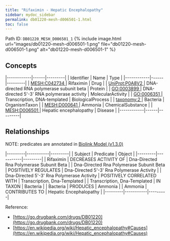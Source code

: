 ```yaml
---
title: "Rifaximin - Hepatic Encephalopathy"
sidebar: mydoc_sidebar
permalink: db01220-mesh-d006501-1.html
toc: false 
---
```



Path ID: `DB01220_MESH_D006501_1`
{% include image.html url="images/db01220-mesh-d006501-1.png" file="db01220-mesh-d006501-1.png" alt="db01220-mesh-d006501-1" %}

## Concepts

|------------|------|---------|
| Identifier | Name | Type    |
|------------|------|---------|
| <a href="https://identifiers.org/MESH:C042734">MESH:C042734 </a> | Rifaximin | Drug |
| <a href="https://identifiers.org/UniProt:P0A8V2">UniProt:P0A8V2 </a> | DNA-directed RNA polymerase subunit beta | Protein |
| <a href="https://identifiers.org/GO:0003899">GO:0003899 </a> | DNA-directed 5'-3' RNA polymerase activity | MolecularActivity |
| <a href="https://identifiers.org/GO:0006351">GO:0006351 </a> | Transcription, DNA-templated | BiologicalProcess |
| <a href="https://identifiers.org/taxonomy:2">taxonomy:2 </a> | Bacteria | OrganismTaxon |
| <a href="https://identifiers.org/MESH:D000641">MESH:D000641 </a> | Ammonia | ChemicalSubstance |
| <a href="https://identifiers.org/MESH:D006501">MESH:D006501 </a> | Hepatic encephalopathy | Disease |
|------------|------|---------|

## Relationships


NOTE: predicates are annotated in <a href="https://github.com/biolink/biolink-model/releases/tag/v1.3.0">Biolink Model (v1.3.0)</a>

|---------|-----------|---------|
| Subject | Predicate | Object  |
|---------|-----------|---------|
| Rifaximin | DECREASES ACTIVITY OF | Dna-Directed Rna Polymerase Subunit Beta |
| Dna-Directed Rna Polymerase Subunit Beta | POSITIVELY REGULATES | Dna-Directed 5'-3' Rna Polymerase Activity |
| Dna-Directed 5'-3' Rna Polymerase Activity | POSITIVELY CORRELATED WITH | Transcription, Dna-Templated |
| Transcription, Dna-Templated | IN TAXON | Bacteria |
| Bacteria | PRODUCES | Ammonia |
| Ammonia | CONTRIBUTES TO | Hepatic Encephalopathy |
|---------|-----------|---------|

Reference: 
  - [https://go.drugbank.com/drugs/DB01220](https://go.drugbank.com/drugs/DB01220)
  - [https://en.wikipedia.org/wiki/Hepatic_encephalopathy#Causes](https://en.wikipedia.org/wiki/Hepatic_encephalopathy#Causes)
